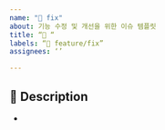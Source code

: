 ```yaml
---
name: "🔧 fix"
about: 기능 수정 및 개선을 위한 이슈 템플릿
title: “🔧 “
labels: “🔧 feature/fix”
assignees: ‘’

---
```


## 📌 Description
-
